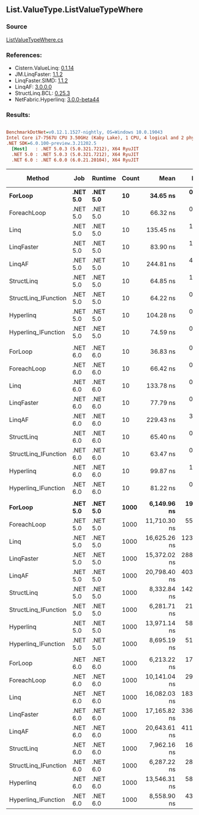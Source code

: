 ﻿## List.ValueType.ListValueTypeWhere

### Source
[ListValueTypeWhere.cs](../LinqBenchmarks/List/ValueType/ListValueTypeWhere.cs)

### References:
- Cistern.ValueLinq: [0.1.14](https://www.nuget.org/packages/Cistern.ValueLinq/0.1.14)
- JM.LinqFaster: [1.1.2](https://www.nuget.org/packages/JM.LinqFaster/1.1.2)
- LinqFaster.SIMD: [1.1.2](https://www.nuget.org/packages/LinqFaster.SIMD/1.0.3)
- LinqAF: [3.0.0.0](https://www.nuget.org/packages/LinqAF/3.0.0.0)
- StructLinq.BCL: [0.25.3](https://www.nuget.org/packages/StructLinq.BCL/0.25.3)
- NetFabric.Hyperlinq: [3.0.0-beta44](https://www.nuget.org/packages/NetFabric.Hyperlinq/3.0.0-beta44)

### Results:
``` ini

BenchmarkDotNet=v0.12.1.1527-nightly, OS=Windows 10.0.19043
Intel Core i7-7567U CPU 3.50GHz (Kaby Lake), 1 CPU, 4 logical and 2 physical cores
.NET SDK=6.0.100-preview.3.21202.5
  [Host]   : .NET 5.0.3 (5.0.321.7212), X64 RyuJIT
  .NET 5.0 : .NET 5.0.3 (5.0.321.7212), X64 RyuJIT
  .NET 6.0 : .NET 6.0.0 (6.0.21.20104), X64 RyuJIT


```
|               Method |      Job |  Runtime | Count |         Mean |      Error |     StdDev |       Median | Ratio | RatioSD |   Gen 0 | Gen 1 | Gen 2 | Allocated |
|--------------------- |--------- |--------- |------ |-------------:|-----------:|-----------:|-------------:|------:|--------:|--------:|------:|------:|----------:|
|              **ForLoop** | **.NET 5.0** | **.NET 5.0** |    **10** |     **34.65 ns** |   **0.175 ns** |   **0.155 ns** |     **34.67 ns** |  **1.00** |    **0.00** |       **-** |     **-** |     **-** |         **-** |
|          ForeachLoop | .NET 5.0 | .NET 5.0 |    10 |     66.32 ns |   0.712 ns |   0.666 ns |     66.32 ns |  1.91 |    0.02 |       - |     - |     - |         - |
|                 Linq | .NET 5.0 | .NET 5.0 |    10 |    135.45 ns |   1.275 ns |   1.064 ns |    135.35 ns |  3.91 |    0.03 |  0.0880 |     - |     - |     184 B |
|           LinqFaster | .NET 5.0 | .NET 5.0 |    10 |     83.90 ns |   1.747 ns |   5.153 ns |     81.04 ns |  2.34 |    0.08 |  0.1491 |     - |     - |     312 B |
|               LinqAF | .NET 5.0 | .NET 5.0 |    10 |    244.81 ns |   4.484 ns |   4.194 ns |    245.21 ns |  7.06 |    0.13 |       - |     - |     - |         - |
|           StructLinq | .NET 5.0 | .NET 5.0 |    10 |     64.85 ns |   1.267 ns |   1.409 ns |     65.42 ns |  1.87 |    0.04 |  0.0191 |     - |     - |      40 B |
| StructLinq_IFunction | .NET 5.0 | .NET 5.0 |    10 |     64.22 ns |   0.510 ns |   0.452 ns |     64.41 ns |  1.85 |    0.02 |       - |     - |     - |         - |
|            Hyperlinq | .NET 5.0 | .NET 5.0 |    10 |    104.28 ns |   0.801 ns |   0.750 ns |    104.05 ns |  3.01 |    0.03 |       - |     - |     - |         - |
|  Hyperlinq_IFunction | .NET 5.0 | .NET 5.0 |    10 |     74.59 ns |   0.581 ns |   0.543 ns |     74.72 ns |  2.15 |    0.02 |       - |     - |     - |         - |
|                      |          |          |       |              |            |            |              |       |         |         |       |       |           |
|              ForLoop | .NET 6.0 | .NET 6.0 |    10 |     36.83 ns |   0.127 ns |   0.099 ns |     36.82 ns |  1.00 |    0.00 |       - |     - |     - |         - |
|          ForeachLoop | .NET 6.0 | .NET 6.0 |    10 |     66.42 ns |   0.471 ns |   0.440 ns |     66.45 ns |  1.80 |    0.01 |       - |     - |     - |         - |
|                 Linq | .NET 6.0 | .NET 6.0 |    10 |    133.78 ns |   0.920 ns |   0.768 ns |    133.80 ns |  3.63 |    0.02 |  0.0880 |     - |     - |     184 B |
|           LinqFaster | .NET 6.0 | .NET 6.0 |    10 |     77.79 ns |   0.519 ns |   0.433 ns |     77.73 ns |  2.11 |    0.01 |  0.1491 |     - |     - |     312 B |
|               LinqAF | .NET 6.0 | .NET 6.0 |    10 |    229.43 ns |   3.093 ns |   2.742 ns |    229.72 ns |  6.23 |    0.08 |       - |     - |     - |         - |
|           StructLinq | .NET 6.0 | .NET 6.0 |    10 |     65.40 ns |   0.291 ns |   0.272 ns |     65.43 ns |  1.78 |    0.01 |  0.0191 |     - |     - |      40 B |
| StructLinq_IFunction | .NET 6.0 | .NET 6.0 |    10 |     63.47 ns |   0.432 ns |   0.383 ns |     63.32 ns |  1.72 |    0.01 |       - |     - |     - |         - |
|            Hyperlinq | .NET 6.0 | .NET 6.0 |    10 |     99.87 ns |   1.146 ns |   1.072 ns |     99.99 ns |  2.71 |    0.03 |       - |     - |     - |         - |
|  Hyperlinq_IFunction | .NET 6.0 | .NET 6.0 |    10 |     81.22 ns |   0.456 ns |   0.426 ns |     81.15 ns |  2.20 |    0.01 |       - |     - |     - |         - |
|                      |          |          |       |              |            |            |              |       |         |         |       |       |           |
|              **ForLoop** | **.NET 5.0** | **.NET 5.0** |  **1000** |  **6,149.96 ns** |  **19.258 ns** |  **16.081 ns** |  **6,152.17 ns** |  **1.00** |    **0.00** |       **-** |     **-** |     **-** |         **-** |
|          ForeachLoop | .NET 5.0 | .NET 5.0 |  1000 | 11,710.30 ns |  55.263 ns |  48.989 ns | 11,715.93 ns |  1.90 |    0.01 |       - |     - |     - |         - |
|                 Linq | .NET 5.0 | .NET 5.0 |  1000 | 16,625.26 ns | 123.679 ns | 109.639 ns | 16,629.39 ns |  2.70 |    0.02 |  0.0610 |     - |     - |     184 B |
|           LinqFaster | .NET 5.0 | .NET 5.0 |  1000 | 15,372.02 ns | 288.572 ns | 296.342 ns | 15,502.96 ns |  2.49 |    0.05 | 31.2195 |     - |     - |  65,504 B |
|               LinqAF | .NET 5.0 | .NET 5.0 |  1000 | 20,798.40 ns | 403.610 ns | 396.399 ns | 20,815.55 ns |  3.39 |    0.07 |       - |     - |     - |         - |
|           StructLinq | .NET 5.0 | .NET 5.0 |  1000 |  8,332.84 ns | 142.431 ns | 126.261 ns |  8,314.98 ns |  1.35 |    0.02 |  0.0153 |     - |     - |      40 B |
| StructLinq_IFunction | .NET 5.0 | .NET 5.0 |  1000 |  6,281.71 ns |  21.400 ns |  20.017 ns |  6,273.43 ns |  1.02 |    0.00 |       - |     - |     - |         - |
|            Hyperlinq | .NET 5.0 | .NET 5.0 |  1000 | 13,971.14 ns |  58.782 ns |  54.984 ns | 13,952.69 ns |  2.27 |    0.01 |       - |     - |     - |         - |
|  Hyperlinq_IFunction | .NET 5.0 | .NET 5.0 |  1000 |  8,695.19 ns |  51.326 ns |  48.011 ns |  8,705.73 ns |  1.41 |    0.01 |       - |     - |     - |         - |
|                      |          |          |       |              |            |            |              |       |         |         |       |       |           |
|              ForLoop | .NET 6.0 | .NET 6.0 |  1000 |  6,213.22 ns |  17.497 ns |  13.660 ns |  6,214.28 ns |  1.00 |    0.00 |       - |     - |     - |         - |
|          ForeachLoop | .NET 6.0 | .NET 6.0 |  1000 | 10,141.04 ns |  29.104 ns |  24.303 ns | 10,140.48 ns |  1.63 |    0.01 |       - |     - |     - |         - |
|                 Linq | .NET 6.0 | .NET 6.0 |  1000 | 16,082.03 ns | 183.848 ns | 153.521 ns | 16,062.28 ns |  2.59 |    0.03 |  0.0610 |     - |     - |     184 B |
|           LinqFaster | .NET 6.0 | .NET 6.0 |  1000 | 17,165.82 ns | 336.049 ns | 314.341 ns | 17,137.30 ns |  2.78 |    0.05 | 31.2195 |     - |     - |  65,504 B |
|               LinqAF | .NET 6.0 | .NET 6.0 |  1000 | 20,643.61 ns | 411.620 ns | 364.890 ns | 20,625.63 ns |  3.33 |    0.07 |       - |     - |     - |         - |
|           StructLinq | .NET 6.0 | .NET 6.0 |  1000 |  7,962.16 ns |  16.265 ns |  12.699 ns |  7,965.91 ns |  1.28 |    0.00 |  0.0153 |     - |     - |      40 B |
| StructLinq_IFunction | .NET 6.0 | .NET 6.0 |  1000 |  6,287.22 ns |  28.527 ns |  23.822 ns |  6,285.70 ns |  1.01 |    0.00 |       - |     - |     - |         - |
|            Hyperlinq | .NET 6.0 | .NET 6.0 |  1000 | 13,546.31 ns |  58.615 ns |  54.828 ns | 13,546.54 ns |  2.18 |    0.01 |       - |     - |     - |         - |
|  Hyperlinq_IFunction | .NET 6.0 | .NET 6.0 |  1000 |  8,558.90 ns |  43.834 ns |  38.858 ns |  8,551.70 ns |  1.38 |    0.01 |       - |     - |     - |         - |

